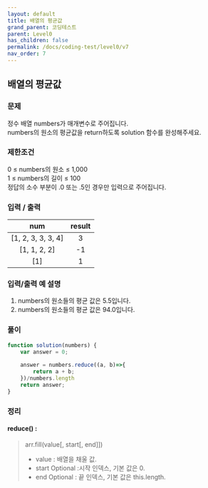 ```yaml
---
layout: default
title: 배열의 평균값
grand_parent: 코딩테스트
parent: Level0
has_children: false
permalink: /docs/coding-test/level0/v7
nav_order: 7
---
```



## **배열의 평균값** 

### **문제** 

정수 배열 numbers가 매개변수로 주어집니다.  
numbers의 원소의 평균값을 return하도록 solution 함수를 완성해주세요.

### **제한조건**

0 ≤ numbers의 원소 ≤ 1,000  
1 ≤ numbers의 길이 ≤ 100  
정답의 소수 부분이 .0 또는 .5인 경우만 입력으로 주어집니다.

### **입력 / 출력**

|num                   |result            |  
|:--------------------:|:----------------:|
|[1, 2, 3, 3, 3, 4]    |3                 |
|[1, 1, 2, 2]          |-1                |
|[1]                   |1                 |

### **입력/출력 예 설명**
1. numbers의 원소들의 평균 값은 5.5입니다.
2. numbers의 원소들의 평균 값은 94.0입니다.


### **풀이**

```js
function solution(numbers) {
    var answer = 0;
    
    answer = numbers.reduce((a, b)=>{
        return a + b;
    })/numbers.length
    return answer;
}
```



### **정리**

#### **reduce() :**
> arr.fill(value[, start[, end]])
> - value : 배열을 채울 값.
> - start Optional :시작 인덱스, 기본 값은 0.
> - end Optional : 끝 인덱스, 기본 값은 this.length.
